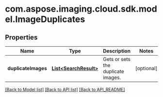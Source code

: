 
# com.aspose.imaging.cloud.sdk.model.ImageDuplicates

## Properties
Name | Type | Description | Notes
------------ | ------------- | ------------- | -------------
**duplicateImages** | [**List&lt;SearchResult&gt;**](SearchResult.md) | Gets or sets the duplicate images. |  [optional]


[[Back to Model list]](API_README.md#documentation-for-models) [[Back to API list]](API_README.md#documentation-for-api-endpoints) [[Back to API_README]](API_README.md)

